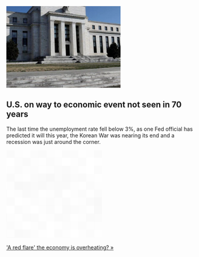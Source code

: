 
![U.S. on way to economic event not seen in 70 years](./20220207235840.png)
## U.S. on way to economic event not seen in 70 years

The last time the unemployment rate fell below 3%, as one Fed official has predicted it will this year, the Korean War was nearing its end and a recession was just around the corner.

![pic](../square_bg.png)

['A red flare' the economy is overheating? »](https://www.yahoo.com/finance/news/u-road-1950s-style-unemployment-111418196.html)
